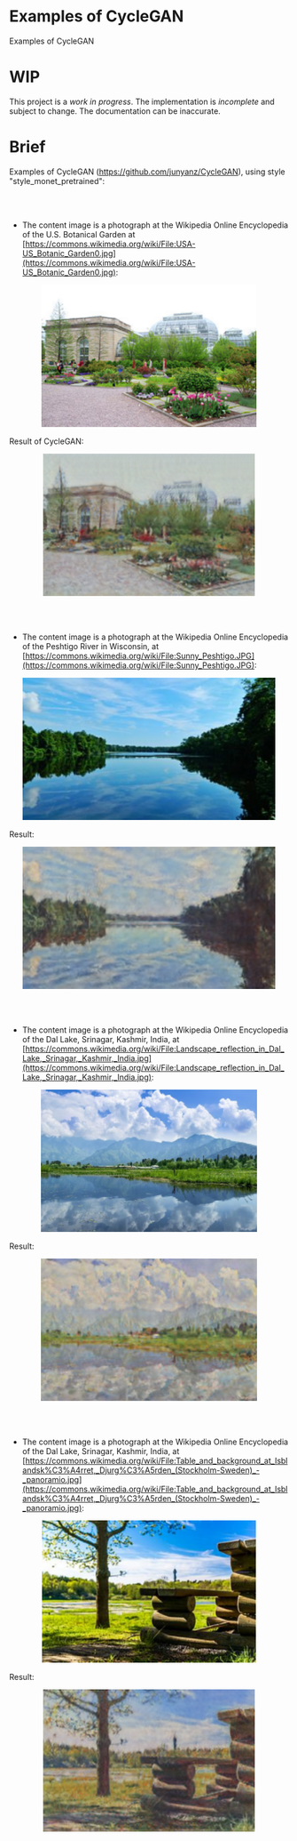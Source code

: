 # Examples of CycleGAN

Examples of CycleGAN

# WIP

This project is a *work in progress*. The implementation is *incomplete* and subject to change. The documentation can be inaccurate.

# Brief

Examples of CycleGAN (https://github.com/junyanz/CycleGAN), using style "style_monet_pretrained":


<br /> <br /> 

* The content image is a photograph at the Wikipedia Online Encyclopedia of the U.S. Botanical Garden at [https://commons.wikimedia.org/wiki/File:USA-US_Botanic_Garden0.jpg](https://commons.wikimedia.org/wiki/File:USA-US_Botanic_Garden0.jpg):

<p align="center">
<img src="https://raw.githubusercontent.com/je-nunez/examples-CycleGAN/master/examples/US_Botanic_Garden0.png" height="256px">
</p>

Result of CycleGAN:

<p align="center">
<img src="https://raw.githubusercontent.com/je-nunez/examples-CycleGAN/master/results/US_Botanic_Garden0.png" height="256px">
</p>


<br /> <br /> 

* The content image is a photograph at the Wikipedia Online Encyclopedia of the Peshtigo River in Wisconsin, at [https://commons.wikimedia.org/wiki/File:Sunny_Peshtigo.JPG](https://commons.wikimedia.org/wiki/File:Sunny_Peshtigo.JPG):

<p align="center">
<img src="https://raw.githubusercontent.com/je-nunez/examples-CycleGAN/master/examples/Sunny_Peshtigo.png" height="256px">
</p>

Result:

<p align="center">
<img src="https://raw.githubusercontent.com/je-nunez/examples-CycleGAN/master/results/Sunny_Peshtigo.png" height="256px">
</p>

<br /> <br /> 


* The content image is a photograph at the Wikipedia Online Encyclopedia of the Dal Lake, Srinagar, Kashmir, India, at [https://commons.wikimedia.org/wiki/File:Landscape_reflection_in_Dal_Lake,_Srinagar,_Kashmir,_India.jpg](https://commons.wikimedia.org/wiki/File:Landscape_reflection_in_Dal_Lake,_Srinagar,_Kashmir,_India.jpg):

<p align="center">
<img src="https://raw.githubusercontent.com/je-nunez/examples-CycleGAN/master/examples/Landscape_reflection_in_Dal_Lake_Srinagar_Kashmir_India.png" height="256px">
</p>

Result:

<p align="center">
<img src="https://raw.githubusercontent.com/je-nunez/examples-CycleGAN/master/results/Landscape_reflection_in_Dal_Lake_Srinagar_Kashmir_India.png" height="256px">
</p>


<br /> <br /> 

* The content image is a photograph at the Wikipedia Online Encyclopedia of the Dal Lake, Srinagar, Kashmir, India, at [https://commons.wikimedia.org/wiki/File:Table_and_background_at_Isblandsk%C3%A4rret,_Djurg%C3%A5rden_(Stockholm-Sweden)_-_panoramio.jpg](https://commons.wikimedia.org/wiki/File:Table_and_background_at_Isblandsk%C3%A4rret,_Djurg%C3%A5rden_(Stockholm-Sweden)_-_panoramio.jpg):

<p align="center">
<img src="https://raw.githubusercontent.com/je-nunez/examples-CycleGAN/master/examples/Table_and_background_at_Isblandskarret_Djurgarden_Stockholm.png" height="256px">
</p>

Result:

<p align="center">
<img src="https://raw.githubusercontent.com/je-nunez/examples-CycleGAN/master/results/Table_and_background_at_Isblandskarret_Djurgarden_Stockholm.png" height="256px">
</p>

